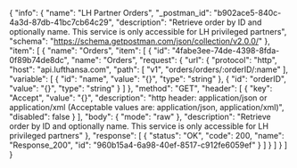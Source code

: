 {
  "info": {
    "name": "LH Partner Orders",
    "_postman_id": "b902ace5-840c-4a3d-87db-41bc7cb64c29",
    "description": "Retrieve order by ID and optionally name. This service is only accessible for LH privileged partners",
    "schema": "https://schema.getpostman.com/json/collection/v2.0.0/"
  },
  "item": [
    {
      "name": "Orders",
      "item": [
        {
          "id": "4fabe3ee-74de-4398-8fda-0f89b74de8dc",
          "name": "Orders",
          "request": {
            "url": {
              "protocol": "http",
              "host": "api.lufthansa.com",
              "path": [
                "v1",
                "orders/orders/:orderID/:name"
              ],
              "variable": [
                {
                  "id": "name",
                  "value": "{}",
                  "type": "string"
                },
                {
                  "id": "orderID",
                  "value": "{}",
                  "type": "string"
                }
              ]
            },
            "method": "GET",
            "header": [
              {
                "key": "Accept",
                "value": "{}",
                "description": "http header: application/json or application/xml (Acceptable values are: application/json, application/xml)",
                "disabled": false
              }
            ],
            "body": {
              "mode": "raw"
            },
            "description": "Retrieve order by ID and optionally name. This service is only accessible for LH privileged partners"
          },
          "response": [
            {
              "status": "OK",
              "code": 200,
              "name": "Response_200",
              "id": "960b15a4-6a98-40ef-8517-c912fe6059ef"
            }
          ]
        }
      ]
    }
  ]
}